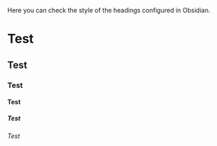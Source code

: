 
Here you can check the style of the headings configured in Obsidian.

# Test
## Test
### Test

#### Test

##### Test
###### Test